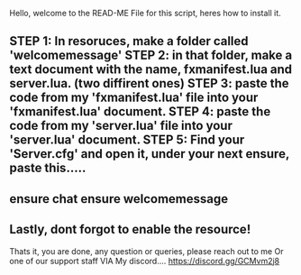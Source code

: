 Hello, welcome to the READ-ME File for this script, heres how to install it.

STEP 1: In resoruces, make a folder called 'welcomemessage'
STEP 2: in that folder, make a text document with the name, fxmanifest.lua and server.lua. (two diffirent ones) 
STEP 3: paste the code from my 'fxmanifest.lua' file into your 'fxmanifest.lua' document.
STEP 4: paste the code from my 'server.lua' file into your 'server.lua' document.
STEP 5: Find your 'Server.cfg' and open it, under your next ensure, paste this.....
----------------------
ensure chat
ensure welcomemessage
----------------------
Lastly, dont forgot to enable the resource!
-------------------------------------------
Thats it, you are done, any question or queries, please reach out to me Or one of our support staff VIA My discord.... https://discord.gg/GCMvm2j8 
